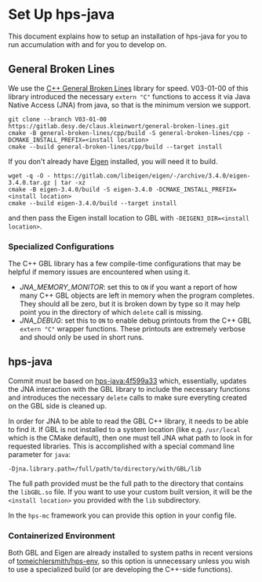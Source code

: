 # Set Up hps-java

This document explains how to setup an installation of hps-java for you to run accumulation with and for you to develop on.

## General Broken Lines
We use the [C++ General Broken Lines](https://gitlab.desy.de/claus.kleinwort/general-broken-lines) library for speed.
V03-01-00 of this library introduced the necessary `extern "C"` functions to access it via Java Native Access (JNA) from java,
so that is the minimum version we support.

```
git clone --branch V03-01-00 https://gitlab.desy.de/claus.kleinwort/general-broken-lines.git
cmake -B general-broken-lines/cpp/build -S general-broken-lines/cpp -DCMAKE_INSTALL_PREFIX=<install location>
cmake --build general-broken-lines/cpp/build --target install
```
If you don't already have [Eigen](https://eigen.tuxfamily.org/index.php?title=Main_Page) installed, you will need it to build.
```
wget -q -O - https://gitlab.com/libeigen/eigen/-/archive/3.4.0/eigen-3.4.0.tar.gz | tar -xz
cmake -B eigen-3.4.0/build -S eigen-3.4.0 -DCMAKE_INSTALL_PREFIX=<install location>
cmake --build eigen-3.4.0/build --target install
```
and then pass the Eigen install location to GBL with `-DEIGEN3_DIR=<install location>`.

### Specialized Configurations
The C++ GBL library has a few compile-time configurations that may be helpful if memory issues are encountered when using it.
- *JNA_MEMORY_MONITOR*: set this to `ON` if you want a report of how many C++ GBL objects are left in memory when the program completes.
  They should all be zero, but it is broken down by type so it may help point you in the directory of which `delete` call is missing.
- *JNA_DEBUG*: set this to `ON` to enable debug printouts from the C++ GBL `extern "C"` wrapper functions.
  These printouts are extremely verbose and should only be used in short runs.

## hps-java
Commit must be based on [hps-java:4f599a33](https://github.com/JeffersonLab/hps-java/tree/4f599a3391cecf01d4e47b7b3cf02f8e3b90b599)
which, essentially, updates the JNA interaction with the GBL library to include the necessary functions and introduces the 
necessary `delete` calls to make sure everyting created on the GBL side is cleaned up.

In order for JNA to be able to read the GBL C++ library, it needs to be able to find it. If GBL is not installed to a system
location (like e.g. `/usr/local` which is the CMake default), then one must tell JNA what path to look in for requested
libraries. This is accomplished with a special command line parameter for `java`:
```
-Djna.library.path=/full/path/to/directory/with/GBL/lib
```
The full path provided must be the full path to the directory that contains the `libGBL.so` file.
If you want to use your custom built version, it will be the `<install location>` you provided with the `lib` subdirectory.

In the `hps-mc` framework you can provide this option in your config file.

### Containerized Environment
Both GBL and Eigen are already installed to system paths in recent versions of [tomeichlersmith/hps-env](https://github.com/tomeichlersmith/hps-env),
so this option is unnecessary unless you wish to use a specialized build (or are developing the C++-side functions).

